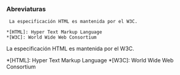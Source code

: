 ### Abreviaturas
    
     La especificación HTML es mantenida por el W3C. 
  
    *[HTML]: Hyper Text Markup Language
    *[W3C]: World Wide Web Consortium

La especificación HTML es mantenida por el W3C.

*[HTML]: Hyper Text Markup Language
*[W3C]: World Wide Web Consortium
